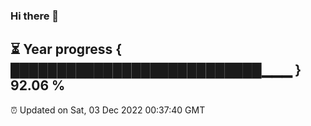 ### Hi there 👋
⏳ Year progress { ███████████████████████████▁▁▁ } 92.06 %
---
⏰ Updated on Sat, 03 Dec 2022 00:37:40 GMT

